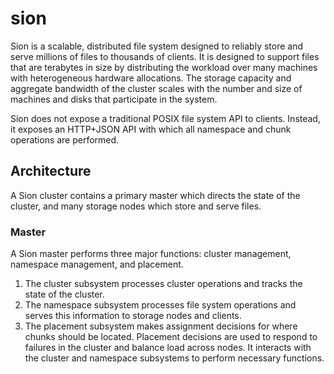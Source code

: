 # sion

Sion is a scalable, distributed file system designed to reliably store and serve millions of files to thousands of clients. It is designed to support files that are terabytes in size by distributing the workload over many machines with heterogeneous hardware allocations. The storage capacity and aggregate bandwidth of the cluster scales with the number and size of machines and disks that participate in the system.

Sion does not expose a traditional POSIX file system API to clients. Instead, it exposes an HTTP+JSON API with which all namespace and chunk operations are performed. 

## Architecture
A Sion cluster contains a primary master which directs the state of the cluster, and many storage nodes which store and serve files.

### Master
A Sion master performs three major functions: cluster management, namespace management, and placement.
1. The cluster subsystem processes cluster operations and tracks the state of the cluster.
2. The namespace subsystem processes file system operations and serves this information to storage nodes and clients.
3. The placement subsystem makes assignment decisions for where chunks should be located. Placement decisions are used to respond to failures in the cluster and balance load across nodes. It interacts with the cluster and namespace subsystems to perform necessary functions.
